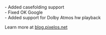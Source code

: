 \- Added casefolding support  
\- Fixed OK Google  
\- Added support for Dolby Atmos hw playback  

Learn more at [blog.pixelos.net](https://blog.pixelos.net/)